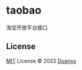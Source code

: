 # taobao

淘宝开放平台接口

<!-- [![NPM version](https://img.shields.io/npm/v/pkg-name?color=a1b858&label=)](https://www.npmjs.com/package/pkg-name) -->

## License

[MIT](./LICENSE) License © 2022 [Duanxs](https://github.com/Duanxs)
